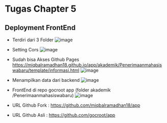 # Tugas Chapter 5

## Deployment FrontEnd

- Terdiri dari 3 Folder
  ![image](https://github.com/bukped/ws/assets/110887408/60a164d1-4b3b-43d3-9061-11e55d86a286)

- Setting Cors
  ![image](https://github.com/bukped/ws/assets/110887408/3b8818e5-d87b-4c9f-8a85-ba2c25ddffc2)

- Sudah bisa Akses Github Pages
  https://miqbalramadhan18.github.io/app/akademik/Penerimaanmahasiswabaru/template/informasi.html
  ![image](https://github.com/bukped/ws/assets/110887408/a12bbb06-d79c-4e8c-b88d-e27ddb62d4e3)

- Menampilkan data dari backend
  ![image](https://github.com/bukped/ws/assets/110887408/6bbe0817-c7b6-4f5f-8449-f8a595be620c)

- FrontEnd di repo gocroot app (folder akademik /Penerimaanmahasiswabaru)
  ![image](https://github.com/bukped/ws/assets/110887408/dc814e5f-2ae6-435b-ab57-200de7a51d1f)

- URL Github Fork : https://github.com/miqbalramadhan18/app
- URL Github Asli : https://github.com/gocroot/app
